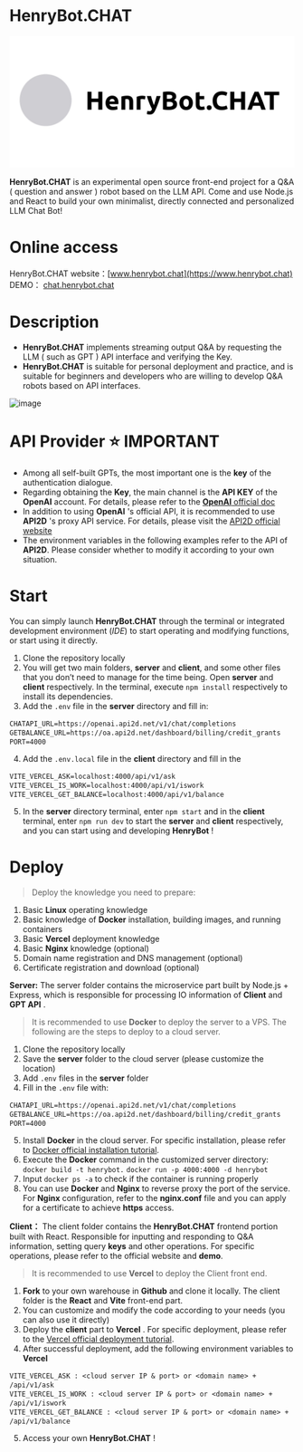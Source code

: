# HenryBot.CHAT

![image](https://github.com/SpaceSkater/henrybot.chat/blob/main/readme_assets/HenryBot-IMG.jpg)

**HenryBot.CHAT** is an experimental open source front-end project for a Q&A ( question and answer ) robot based on the LLM API. Come and use Node.js and React to build your own minimalist, directly connected and personalized LLM Chat Bot!

# Online access

HenryBot.CHAT website：[www.henrybot.chat](https://www.henrybot.chat)
DEMO： [chat.henrybot.chat](https://chat.henrybot.chat)

# Description

- **HenryBot.CHAT** implements streaming output Q&A by requesting the LLM ( such as GPT ) API interface and verifying the Key.
- **HenryBot.CHAT** is suitable for personal deployment and practice, and is suitable for beginners and developers who are willing to develop Q&A robots based on API interfaces.

![image](https://github.com/SpaceSkater/henrybot.chat/blob/main/readme_assets/HenryBot-demo.gif)

# API Provider ⭐ IMPORTANT

- Among all self-built GPTs, the most important one is the **key** of the authentication dialogue.
- Regarding obtaining the **Key**, the main channel is the **API KEY** of the **OpenAI** account. For details, please refer to the [**OpenAI** official doc](https://platform.openai.com/docs/api-reference/introduction)
- In addition to using **OpenAI** 's official API, it is recommended to use **API2D** 's proxy API service. For details, please visit the [API2D official website](https://api2d.com/r/198039)
- The environment variables in the following examples refer to the API of **API2D**. Please consider whether to modify it according to your own situation.

# Start

You can simply launch **HenryBot.CHAT** through the terminal or integrated development environment (_IDE_) to start operating and modifying functions, or start using it directly.

1. Clone the repository locally
2. You will get two main folders, **server** and **client**, and some other files that you don’t need to manage for the time being. Open **server** and **client** respectively. In the terminal, execute `npm install` respectively to install its dependencies.
3. Add the `.env` file in the **server** directory and fill in:

```
CHATAPI_URL=https://openai.api2d.net/v1/chat/completions
GETBALANCE_URL=https://oa.api2d.net/dashboard/billing/credit_grants
PORT=4000
```

4. Add the `.env.local` file in the **client** directory and fill in the

```
VITE_VERCEL_ASK=localhost:4000/api/v1/ask
VITE_VERCEL_IS_WORK=localhost:4000/api/v1/iswork
VITE_VERCEL_GET_BALANCE=localhost:4000/api/v1/balance
```

5. In the **server** directory terminal, enter `npm start` and in the **client** terminal, enter `npm run dev` to start the **server** and **client** respectively, and you can start using and developing **HenryBot** !

# Deploy

> Deploy the knowledge you need to prepare:

1. Basic **Linux** operating knowledge
2. Basic knowledge of **Docker** installation, building images, and running containers
3. Basic **Vercel** deployment knowledge
4. Basic **Nginx** knowledge (optional)
5. Domain name registration and DNS management (optional)
6. Certificate registration and download (optional)

**Server:** The server folder contains the microservice part built by Node.js + Express, which is responsible for processing IO information of **Client** and **GPT API** .

> It is recommended to use **Docker** to deploy the server to a VPS. The following are the steps to deploy to a cloud server.

1. Clone the repository locally
2. Save the **server** folder to the cloud server (please customize the location)
3. Add `.env` files in the **server** folder
4. Fill in the `.env` file with:

```
CHATAPI_URL=https://openai.api2d.net/v1/chat/completions
GETBALANCE_URL=https://oa.api2d.net/dashboard/billing/credit_grants
PORT=4000
```

5. Install **Docker** in the cloud server. For specific installation, please refer to [Docker official installation tutorial](https://docs.docker.com/engine/install/).
6. Execute the **Docker** command in the customized server directory:
   `docker build -t henrybot.`
   `docker run -p 4000:4000 -d henrybot`
7. Input `docker ps -a` to check if the container is running properly
8. You can use **Docker** and **Nginx** to reverse proxy the port of the service. For **Nginx** configuration, refer to the **nginx.conf** file and you can apply for a certificate to achieve **https** access.

**Client：** The client folder contains the **HenryBot.CHAT** frontend portion built with React. Responsible for inputting and responding to Q&A information, setting query **keys** and other operations. For specific operations, please refer to the official website and **demo**.

> It is recommended to use **Vercel** to deploy the Client front end.

1. **Fork** to your own warehouse in **Github** and clone it locally. The client folder is the **React** and **Vite** front-end part.
2. You can customize and modify the code according to your needs (you can also use it directly)
3. Deploy the **client** part to **Vercel** . For specific deployment, please refer to the [Vercel official deployment tutorial](https://vercel.com/docs/getting-started-with-vercel).
4. After successful deployment, add the following environment variables to **Vercel**

```
VITE_VERCEL_ASK : <cloud server IP & port> or <domain name> + /api/v1/ask
VITE_VERCEL_IS_WORK : <cloud server IP & port> or <domain name> + /api/v1/iswork
VITE_VERCEL_GET_BALANCE : <cloud server IP & port> or <domain name> + /api/v1/balance
```

5. Access your own **HenryBot.CHAT** !
